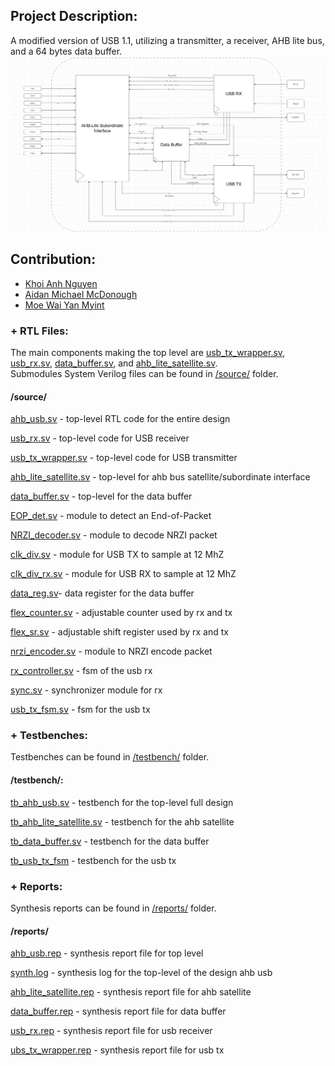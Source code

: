 

## Project Description:
A modified version of USB 1.1, utilizing a transmitter, a receiver, AHB lite bus, and a 64 bytes data buffer.<br/>
![TopLevelRTL](/images/Top_Level_RTL.png/)

## Contribution:
+ [Khoi Anh Nguyen](https://github.com/K0iNguyen)
+ [Aidan Michael McDonough](https://github.com/amcdonough11)
+ [Moe Wai Yan Myint](https://github.com/mwym2003)

### + RTL Files:
The main components making the top level are [usb_tx_wrapper.sv](/source/usb_tx_wrapper.sv), [usb_rx.sv](/source/usb_rx.sv), [data_buffer.sv](/source/data_buffer.sv), and [ahb_lite_satellite.sv](/source/ahb_lite_satellite.sv).</br>
Submodules System Verilog files can be found in [/source/](/source/) folder.
#### /source/ 
  [ahb_usb.sv](/source/ahb_usb.sv) - top-level RTL code for the entire design
  
  [usb_rx.sv](/source/usb_rx.sv) - top-level code for USB receiver
  
  [usb_tx_wrapper.sv](/source/usb_tx_wrapper.sv) - top-level code for USB transmitter
  
  [ahb_lite_satellite.sv](/source/ahb_lite_satellite.sv) - top-level for ahb bus satellite/subordinate interface
  
  [data_buffer.sv](/source/data_buffer.sv) - top-level for the data buffer
  
  [EOP_det.sv](/source/EOP_det.sv) - module to detect an End-of-Packet 
  
  [NRZI_decoder.sv](/source/NRZI_decoder.sv) - module to decode NRZI packet
  
  [clk_div.sv](/source/clk_div.sv) - module for USB TX to sample at 12 MhZ
  
  [clk_div_rx.sv](/source/clk_div_rx.sv) - module for USB RX to sample at 12 MhZ
  
  [data_reg.sv](/source/data_reg.sv)- data register for the data buffer
  
  [flex_counter.sv](/source/flex_counter.sv) - adjustable counter used by rx and tx
  
  [flex_sr.sv](/source/flex_sr.sv) - adjustable shift register used by rx and tx
  
  [nrzi_encoder.sv](/source/nrzi_encoder.sv) - module to NRZI encode packet
  
  [rx_controller.sv](/source/rx_controller.sv) - fsm of the usb rx
  
  [sync.sv](/source/sync.sv) - synchronizer module for rx
  
  [usb_tx_fsm.sv](/source/usb_tx_fsm.sv) - fsm for the usb tx
  
### + Testbenches:
Testbenches can be found in [/testbench/](/testbench/) folder.
#### /testbench/:
  [tb_ahb_usb.sv](/testbench/tb_ahb_usb.sv) - testbench for the top-level full design 
  
  [tb_ahb_lite_satellite.sv](/testbench/tb_ahb_lite_satellite.sv) - testbench for the ahb satellite
  
  [tb_data_buffer.sv](/testbench/tb_data_buffer.sv) - testbench for the data buffer
  
  [tb_usb_tx_fsm](/testbench/tb_usb_tx_fsm) - testbench for the usb tx
  
### + Reports:
Synthesis reports can be found in [/reports/](/reports/) folder.
#### /reports/
  [ahb_usb.rep](/reports/ahb_usb.rep) - synthesis report file for top level
  
  [synth.log](/reports/synth.log) - synthesis log for the top-level of the design ahb usb
  
  [ahb_lite_satellite.rep](/reports/ahb_lite_satellite.rep) - synthesis report file for ahb satellite
  
  [data_buffer.rep](/reports/data_buffer.rep) - synthesis report file for data buffer
  
  [usb_rx.rep](/reports/usb_rx.rep) - synthesis report file for usb receiver
  
  [ubs_tx_wrapper.rep](/reports/ubs_tx_wrapper.rep) - synthesis report file for usb tx
